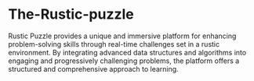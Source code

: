 # The-Rustic-puzzle
Rustic Puzzle provides a unique and immersive platform for enhancing problem-solving skills through real-time challenges set in a rustic environment. By integrating advanced data structures and algorithms into engaging and progressively challenging problems, the platform offers a structured and comprehensive approach to learning.
